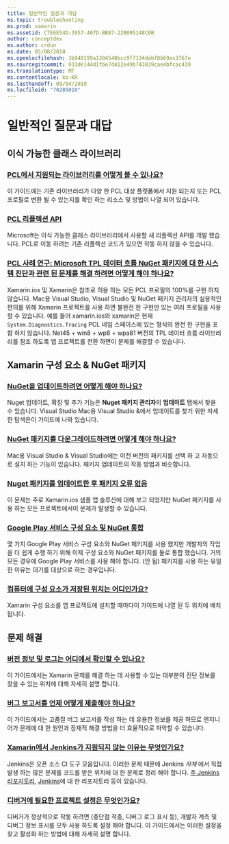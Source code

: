 ```yaml
---
title: 일반적인 질문과 대답
ms.topic: troubleshooting
ms.prod: xamarin
ms.assetid: C7E6E54D-3957-407D-BB87-22B095148C6B
author: conceptdev
ms.author: crdun
ms.date: 05/08/2018
ms.openlocfilehash: 3b940199a1384540bcc9f7134dabf8b69ac3767e
ms.sourcegitcommit: 933de144d1fbe7d412e49b743839cae4bfcac439
ms.translationtype: MT
ms.contentlocale: ko-KR
ms.lasthandoff: 09/04/2019
ms.locfileid: "70285010"
---
```

# <a name="general-frequently-asked-questions"></a>일반적인 질문과 대답

## <a name="portable-class-libraries"></a>이식 가능한 클래스 라이브러리

### <a name="how-can-i-view-what-libraries-are-supported-in-a-pclpcl-support-librariesmd"></a>[PCL에서 지원되는 라이브러리를 어떻게 볼 수 있나요?](pcl-support-libraries.md)
이 가이드에는 기존 라이브러리가 다양 한 PCL 대상 플랫폼에서 지원 되는지 또는 PCL 프로필로 변환 될 수 있는지를 확인 하는 리소스 및 방법이 나열 되어 있습니다.

### <a name="pcl-reflection-apipcl-reflectionmd"></a>[PCL 리플렉션 API](pcl-reflection.md)
Microsoft는 이식 가능한 클래스 라이브러리에서 사용할 새 리플렉션 API를 개발 했습니다. PCL로 이동 하려는 기존 리플렉션 코드가 있으면 작동 하지 않을 수 있습니다.

### <a name="pcl-case-study-how-can-i-resolve-problems-related-to-systemdiagnosticstracing-for-the-microsoft-tpl-dataflow-nuget-packagepcl-case-studymd"></a>[PCL 사례 연구: Microsoft TPL 데이터 흐름 NuGet 패키지에 대 한 시스템 진단과 관련 된 문제를 해결 하려면 어떻게 해야 하나요?](pcl-case-study.md)
Xamarin.ios 및 Xamarin은 참조로 허용 하는 모든 PCL 프로필의 100%를 구현 하지 않습니다. Mac용 Visual Studio, Visual Studio 및 NuGet 패키지 관리자의 실용적인 편의를 위해 Xamarin 프로젝트를 사용 하면 불완전 한 구현만 있는 여러 프로필을 사용할 수 있습니다. 예를 들어 xamarin.ios와 xamarin은 현재 `System.Diagnostics.Tracing` PCL 네임 스페이스에 있는 형식의 완전 한 구현을 포함 하지 않습니다. Net45 + win8 + wp8 + wpa81 버전의 TPL 데이터 흐름 라이브러리를 참조 하도록 앱 프로젝트를 전환 하면이 문제를 해결할 수 있습니다.

## <a name="nuget-packages--xamarin-components"></a>Xamarin 구성 요소 & NuGet 패키지
### <a name="how-can-i-update-nugetnuget-updatemd"></a>[NuGet을 업데이트하려면 어떻게 해야 하나요?](nuget-update.md)
Nuget 업데이트, 확장 및 추가 기능은 **Nuget 패키지 관리자**의 **업데이트** 탭에서 찾을 수 있습니다. Visual Studio Mac용 Visual Studio &에서 업데이트를 찾기 위한 자세한 탐색은이 가이드에 나와 있습니다.

### <a name="how-do-i-downgrade-a-nuget-packagenuget-package-downgrademd"></a>[NuGet 패키지를 다운그레이드하려면 어떻게 해야 하나요?](nuget-package-downgrade.md)
Mac용 Visual Studio & Visual Studio에는 이전 버전의 패키지를 선택 하 고 자동으로 설치 하는 기능이 있습니다. 패키지 업데이트의 작동 방법과 비슷합니다.

### <a name="missing-packages-error-after-updating-nuget-packagesnuget-packages-missingmd"></a>[Nuget 패키지를 업데이트한 후 패키지 오류 없음](nuget-packages-missing.md)
이 문제는 주로 Xamarin.ios 샘플 앱 솔루션에 대해 보고 되었지만 NuGet 패키지를 사용 하는 모든 프로젝트에서이 문제가 발생할 수 있습니다.

### <a name="unifying-google-play-services-components-and-nugetgps-components-nugetmd"></a>[Google Play 서비스 구성 요소 및 NuGet 통합](gps-components-nuget.md)
몇 가지 Google Play 서비스 구성 요소와 NuGet 패키지를 사용 했지만 개발자의 작업을 더 쉽게 수행 하기 위해 이제 구성 요소와 NuGet 패키지를 둘로 통합 했습니다. 거의 모든 경우에 Google Play 서비스를 사용 해야 합니다. (안 됨) 패키지를 사용 하는 유일한 이유는 대기를 대상으로 하는 경우입니다.

### <a name="where-are-the-components-stored-on-my-machinecomponent-storagemd"></a>[컴퓨터에 구성 요소가 저장된 위치는 어디인가요?](component-storage.md)
Xamarin 구성 요소를 앱 프로젝트에 설치할 때마다이 가이드에 나열 된 두 위치에 배치 됩니다.


## <a name="troubleshooting"></a>문제 해결
### <a name="where-can-i-find-my-version-information-and-logsversion-logsmd"></a>[버전 정보 및 로그는 어디에서 확인할 수 있나요?](version-logs.md)
이 가이드에서는 Xamarin 문제를 해결 하는 데 사용할 수 있는 대부분의 진단 정보를 찾을 수 있는 위치에 대해 자세히 설명 합니다.

### <a name="when-and-how-should-i-file-a-bug-reporthowto-file-bugmd"></a>[버그 보고서를 언제 어떻게 제출해야 하나요?](howto-file-bug.md)
이 가이드에서는 고품질 버그 보고서를 작성 하는 데 유용한 정보를 제공 하므로 엔지니어가 문제에 대 한 원인과 잠재적 해결 방법을 더 효율적으로 파악할 수 있습니다.

### <a name="why-isnt-jenkins-supported-by-xamarinxamarin-jenkinsmd"></a>[Xamarin에서 Jenkins가 지원되지 않는 이유는 무엇인가요?](xamarin-jenkins.md)
Jenkins은 오픈 소스 CI 도구 모음입니다. 이러한 문제 때문에 Jenkins *자체* 에서 직접 발생 하는 많은 문제를 코드를 받은 위치에 대 한 문제로 정리 해야 합니다. [주 Jenkins 리포지토리](https://github.com/jenkinsci/jenkins), [Jenkins](https://github.com/stisti/jenkins-app)에 대 한 리포지토리 등이 있습니다.

### <a name="what-project-settings-are-required-for-the-debuggerdebugger-settingsmd"></a>[디버거에 필요한 프로젝트 설정은 무엇인가요?](debugger-settings.md)
디버거가 정상적으로 작동 하려면 (중단점 적중, 디버그 로그 표시 등), 개발자 계측 및 디버그 정보 표시를 모두 사용 하도록 설정 해야 합니다. 이 가이드에서는 이러한 설정을 찾고 활성화 하는 방법에 대해 자세히 설명 합니다.

